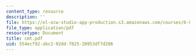 ```yaml
---
content_type: resource
description: ''
file: https://ol-ocw-studio-app-production.s3.amazonaws.com/courses/6-021j-quantitative-physiology-cells-and-tissues-fall-2004/554ecf92abc292dd702528953df7d286_cmt.pdf
file_type: application/pdf
resourcetype: Document
title: cmt.pdf
uid: 554ecf92-abc2-92dd-7025-28953df7d286
---
```

